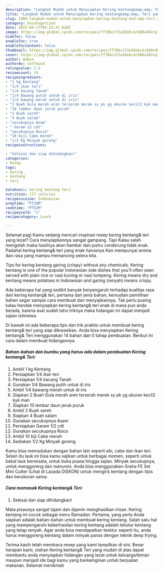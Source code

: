 ```yaml
---
description: "Langkah Mudah untuk Menyiapkan Kering kentang&amp;amp; Teri yang Lezat Sekali, Buat Buka Puasa Enak Banget"
title: "Langkah Mudah untuk Menyiapkan Kering kentang&amp;amp; Teri yang Lezat Sekali, Buat Buka Puasa Enak Banget"
slug: 1989-langkah-mudah-untuk-menyiapkan-kering-kentang-and-amp-teri-yang-lezat-sekali-buat-buka-puasa-enak-banget
category: Uncategorized
date: 2022-04-17T05:23:47.620Z
image: https://img-global.cpcdn.com/recipes/ff78bc1f2a26ebc4/680x482cq70/kering-kentang-teri-foto-resep-utama.jpg
hideToc: false
enableToc: true
enableTocContent: false
thumbnail: https://img-global.cpcdn.com/recipes/ff78bc1f2a26ebc4/680x482cq70/kering-kentang-teri-foto-resep-utama.jpg
cover: https://img-global.cpcdn.com/recipes/ff78bc1f2a26ebc4/680x482cq70/kering-kentang-teri-foto-resep-utama.jpg
author: Admin
authorAv: notfound
ratingvalue: 3.5
reviewcount: 19
recipeingredient:
- "1 kg Kentang"
- "1/4 ikan teri"
- "1/4 kacang Tanah"
- "1/4 Bawang putih untuk di iris"
- "1/4 bawang merah untuk di iris"
- "2 Buah Gula merah aren terserah merek sy pk yg ukuran kecil2 kyk man"
- "10 lembar daun jeruk puruk"
- "2 Buah sereh"
- "4 Buah salam"
- "secukupnya Asam"
- " Garam 12 cdt"
- "secukupnya Roico"
- "10 biji Cabe merah"
- "1/2 Kg Minyak goreng"
recipeinstructions:

- "Selesai dan siap dihidangkan!"
categories:
- Resep
tags:
- kering
- kentang
- teri

katakunci: kering kentang teri 
nutrition: 177 calories
recipecuisine: Indonesian
preptime: "PT20M"
cooktime: "PT52M"
recipeyield: "1"
recipecategory: Lunch

---
```



Selamat pagi Kamu sedang mencari inspirasi resep kering kentang&amp; teri yang lezat? Cara menyiapkannya sangat gampang. Tapi Kalau salah mengolah maka hasilnya akan hambar dan justru cenderung tidak enak. Padahal kering kentang&amp; teri yang enak harusnya Kan mempunyai aroma dan rasa yang mampu memancing selera kita.


Tips for kering kentang garing (crispy) without any chemicals. Kering kentang is one of the popular Indonesian side dishes that you&#39;ll often seen served with plain rice or nasi kuning or nasi tumpeng. Kering means dry and kentang means potatoes in Indonesian and garing (renyah) means crispy.

Ada beberapa hal yang sedikit banyak berpengaruh terhadap kualitas rasa dari kering kentang&amp; teri, pertama dari jenis bahan, kemudian pemilihan bahan segar sampai cara membuat dan menyajikannya. Tak perlu pusing kalau hendak menyiapkan kering kentang&amp; teri enak di mana pun anda berada, karena asal sudah tahu triknya maka hidangan ini dapat menjadi sajian istimewa.


Di bawah ini ada beberapa tips dan trik praktis untuk membuat kering kentang&amp; teri yang siap dikreasikan. Anda bisa menyiapkan Kering kentang&amp; Teri menggunakan 14 bahan dan 0 tahap pembuatan. Berikut ini cara dalam membuat hidangannya.

<!--inarticleads1-->

##### Bahan-bahan dan bumbu yang harus ada dalam pembuatan Kering kentang&amp; Teri:

1. Ambil 1 kg Kentang
1. Persiapkan 1/4 ikan teri
1. Persiapkan 1/4 kacang Tanah
1. Gunakan 1/4 Bawang putih untuk di iris
1. Ambil 1/4 bawang merah untuk di iris
1. Siapkan 2 Buah Gula merah aren terserah merek sy pk yg ukuran kecil2 kyk man
1. Siapkan 10 lembar daun jeruk puruk
1. Ambil 2 Buah sereh
1. Siapkan 4 Buah salam
1. Gunakan secukupnya Asam
1. Persiapkan  Garam 1/2 cdt
1. Gunakan secukupnya Roico
1. Ambil 10 biji Cabe merah
1. Sediakan 1/2 Kg Minyak goreng


Kamu bisa memadukan dengan bahan lain seperti ebi, cabe dan ikan teri. Selain itu lauk ini bisa kamu sajikan untuk berbagai momen, seperti untuk bekal lauk berwisata, untuk buka puasa hingga sajian. Minyak secukupnya, untuk menggoreng dan menumis. Anda bisa menggunakan Graha FE Set Mini Cutter (Lihat di Lazada DISKON) untuk mengiris kentang dengan tipis dan berukuran sama. 

<!--inarticleads2-->

##### Cara memasak Kering kentang&amp; Teri:


1. Selesai dan siap dihidangkan!

Mata pisaunya sangat tajam dan dijamin menghasilkan irisan. Kering kentang ini cocok sebagai menu Ramadan. Pertama, yang perlu Anda siapkan adalah bahan-bahan untuk membuat kering kentang. Salah satu hal yang mempengaruhi keberhasilan kering kentang adalah tekstur kentang yang tetap renyah. Agar anda bisa mendapatkan tesktur seperti itu, anda harus menggoreng kentang dalam minyak panas dengan teknik deep frying. 

Terima kasih telah membaca resep yang kami tampilkan di sini. Besar harapan kami, olahan Kering kentang&amp; Teri yang mudah di atas dapat membantu anda menyiapkan hidangan yang lezat untuk keluarga/teman maupun menjadi ide bagi kamu yang berkeinginan untuk berjualan makanan. Selamat menikmati
